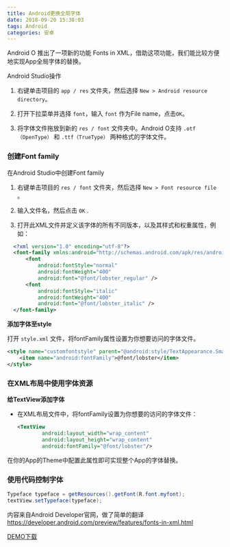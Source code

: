 ```yaml
---
title: Android更换全局字体
date: 2018-09-20 15:38:03
tags: Android  
categories: 安卓
---
```

Android O 推出了一项新的功能 Fonts in XML，借助这项功能，我们能比较方便地实现App全局字体的替换。
<!--more-->
Android Studio操作

1. 右键单击项目的 `app / res` 文件夹，然后选择 `New > Android resource directory`。

2. 打开下拉菜单并选择 `font`，输入 `font` 作为File name，点击`OK`。

3. 将字体文件拖放到新的 `res / font` 文件夹中。Android O支持 `.otf（OpenType）` 和 `.ttf（TrueType）` 两种格式的字体文件。

### 创建Font family

在Android Studio中创建Font family

1. 右键单击项目的 `res / font` 文件夹，然后选择 `New > Font resource file` 。

2. 输入文件名，然后点击 `OK` .

3. 打开此XML文件并定义该字体的所有不同版本，以及其样式和权重属性，例如：

```xml
  <?xml version="1.0" encoding="utf-8"?>
  <font-family xmlns:android="http://schemas.android.com/apk/res/android">
      <font
          android:fontStyle="normal"
          android:fontWeight="400"
          android:font="@font/lobster_regular" />
      <font
          android:fontStyle="italic"
          android:fontWeight="400"
          android:font="@font/lobster_italic" />
  </font-family>
  ```




**添加字体至style**

打开 `style.xml` 文件，将fontFamily属性设置为你想要访问的字体文件。

```xml
<style name="customfontstyle" parent="@android:style/TextAppearance.Small">
    <item name="android:fontFamily">@font/lobster</item>
</style>
```

### 在XML布局中使用字体资源



**给TextView添加字体**

+ 在XML布局文件中，将fontFamily设置为你想要的访问的字体文件：

  ```xml
  <TextView
          android:layout_width="wrap_content"
          android:layout_height="wrap_content"
          android:fontFamily="@font/lobster"/>
  ```


在你的App的Theme中配置此属性即可实现整个App的字体替换。

### 使用代码控制字体

``` java
Typeface typeface = getResources().getFont(R.font.myfont);
textView.setTypeface(typeface);
```

内容来自Android Developer官网，做了简单的翻译
https://developer.android.com/preview/features/fonts-in-xml.html

[DEMO下载][1]

  [1]: https://raw.githubusercontent.com/YSC168/eee/master/demo.apk